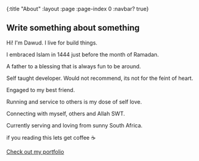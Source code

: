 {:title "About"
 :layout :page
 :page-index 0
 :navbar? true}

## Write something about something

Hi! I'm Dawud. I live for build things.

I embraced Islam in 1444 just before the month of Ramadan.

A father to a blessing that is always fun to be around.

Self taught developer. Would not recommend, its not for the feint of heart.

Engaged to my best friend.

Running and service to others is my dose of self love.

Connecting with myself, others and Allah SWT.

Currently serving and loving from sunny South Africa.

if you reading this lets get coffee ☕

[Check out my portfolio](https://dawudvermeulen.vercel.app/)

